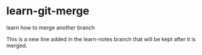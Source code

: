 # learn-git-merge

learn how to merge another branch

This is a new line added in the learn-notes branch that will be kept after it is merged.